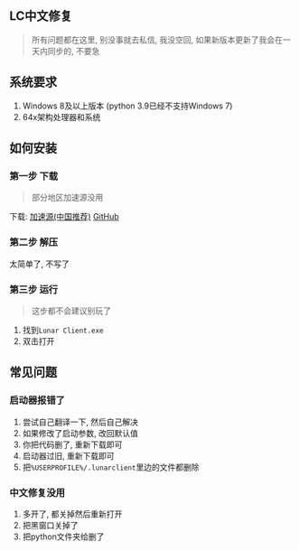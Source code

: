 ## LC中文修复

> 所有问题都在这里, 别没事就去私信, 我没空回, 如果新版本更新了我会在一天内同步的, 不要急

## 系统要求

1. Windows 8及以上版本 (python 3.9已经不支持Windows 7)
2. 64x架构处理器和系统

## 如何安装

### 第一步 下载

> 部分地区加速源没用

下载: [加速源(中国推荐)](https://gh.chenmy1903.tk/chenmy1903/LunarClient/releases) [GitHub](https://github.com/chenmy1903/LunarClient/releases)

### 第二步 解压

太简单了, 不写了

### 第三步 运行

> 这步都不会建议别玩了

1. 找到`Lunar Client.exe`
2. 双击打开

## 常见问题

### 启动器报错了

1. 尝试自己翻译一下, 然后自己解决
2. 如果修改了启动参数, 改回默认值
3. 你把代码删了, 重新下载即可
4. 启动器过旧, 重新下载即可
5. 把`%USERPROFILE%/.lunarclient`里边的文件都删除

### 中文修复没用

1. 多开了, 都关掉然后重新打开
2. 把黑窗口关掉了
3. 把python文件夹给删了
